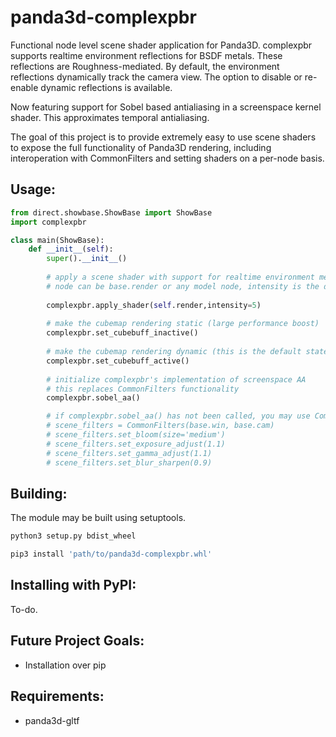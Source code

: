 # panda3d-complexpbr
Functional node level scene shader application for Panda3D. complexpbr supports realtime environment reflections for BSDF metals. These reflections are Roughness-mediated. By default, the environment reflections dynamically track the camera view. The option to disable or re-enable dynamic reflections is available.

Now featuring support for Sobel based antialiasing in a screenspace kernel shader. This approximates temporal antialiasing.

The goal of this project is to provide extremely easy to use scene shaders to expose the full functionality of Panda3D rendering, including interoperation with CommonFilters and setting shaders on a per-node basis. 

## Usage:
```python
from direct.showbase.ShowBase import ShowBase
import complexpbr

class main(ShowBase):
    def __init__(self):
        super().__init__()
         
        # apply a scene shader with support for realtime environment metal reflections
        # node can be base.render or any model node, intensity is the desired env_map intensity
        
        complexpbr.apply_shader(self.render,intensity=5)
        
        # make the cubemap rendering static (large performance boost)
        complexpbr.set_cubebuff_inactive()
        
        # make the cubemap rendering dynamic (this is the default state)
        complexpbr.set_cubebuff_active()
        
        # initialize complexpbr's implementation of screenspace AA
        # this replaces CommonFilters functionality
        complexpbr.sobel_aa()

        # if complexpbr.sobel_aa() has not been called, you may use CommonFilters
        # scene_filters = CommonFilters(base.win, base.cam)
        # scene_filters.set_bloom(size='medium')
        # scene_filters.set_exposure_adjust(1.1)
        # scene_filters.set_gamma_adjust(1.1)
        # scene_filters.set_blur_sharpen(0.9)
```
## Building:

The module may be built using setuptools. 
```bash
python3 setup.py bdist_wheel
```
```bash
pip3 install 'path/to/panda3d-complexpbr.whl'
```
## Installing with PyPI:

To-do.

## Future Project Goals:
- Installation over pip

## Requirements:

- panda3d-gltf
